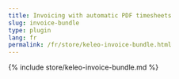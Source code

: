 ```yaml
---
title: Invoicing with automatic PDF timesheets
slug: invoice-bundle
type: plugin
lang: fr
permalink: /fr/store/keleo-invoice-bundle.html
---
```


{% include store/keleo-invoice-bundle.md %}
